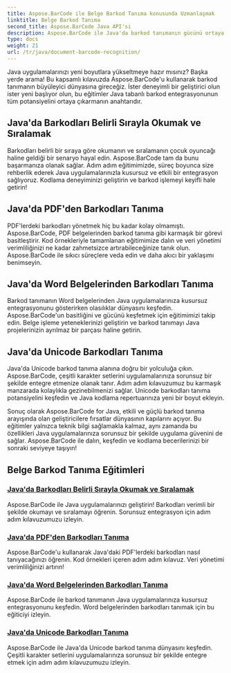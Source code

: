 ```yaml
---
title: Aspose.BarCode ile Belge Barkod Tanıma konusunda Uzmanlaşmak
linktitle: Belge Barkod Tanıma
second_title: Aspose.BarCode Java API'si
description: Aspose.BarCode ile Java'da barkod tanımanın gücünü ortaya çıkarın! PDF'lerden, Word belgelerinden ve Unicode setlerinden barkodları sorunsuz bir şekilde entegre etmeyi, okumayı ve sıralamayı öğrenin.
type: docs
weight: 21
url: /tr/java/document-barcode-recognition/
---
```


Java uygulamalarınızı yeni boyutlara yükseltmeye hazır mısınız? Başka yerde arama! Bu kapsamlı kılavuzda Aspose.BarCode'u kullanarak barkod tanımanın büyüleyici dünyasına gireceğiz. İster deneyimli bir geliştirici olun ister yeni başlıyor olun, bu eğitimler Java tabanlı barkod entegrasyonunun tüm potansiyelini ortaya çıkarmanın anahtarıdır.

## Java'da Barkodları Belirli Sırayla Okumak ve Sıralamak

Barkodları belirli bir sıraya göre okumanın ve sıralamanın çocuk oyuncağı haline geldiği bir senaryo hayal edin. Aspose.BarCode tam da bunu başarmanıza olanak sağlar. Adım adım eğitimimizde, süreç boyunca size rehberlik ederek Java uygulamalarınızla kusursuz ve etkili bir entegrasyon sağlıyoruz. Kodlama deneyiminizi geliştirin ve barkod işlemeyi keyifli hale getirin!

## Java'da PDF'den Barkodları Tanıma

PDF'lerdeki barkodları yönetmek hiç bu kadar kolay olmamıştı. Aspose.BarCode, PDF belgelerinden barkod tanıma gibi karmaşık bir görevi basitleştirir. Kod örnekleriyle tamamlanan eğitimimize dalın ve veri yönetimi verimliliğinizi ne kadar zahmetsizce artırabileceğinize tanık olun. Aspose.BarCode ile sıkıcı süreçlere veda edin ve daha akıcı bir yaklaşımı benimseyin.

## Java'da Word Belgelerinden Barkodları Tanıma

Barkod tanımanın Word belgelerinden Java uygulamalarınıza kusursuz entegrasyonunu gösterirken olasılıklar dünyasını keşfedin. Aspose.BarCode'un basitliğini ve gücünü keşfetmek için eğitimimizi takip edin. Belge işleme yeteneklerinizi geliştirin ve barkod tanımayı Java projelerinizin ayrılmaz bir parçası haline getirin.

## Java'da Unicode Barkodları Tanıma

Java'da Unicode barkod tanıma alanına doğru bir yolculuğa çıkın. Aspose.BarCode, çeşitli karakter setlerini uygulamalarınıza sorunsuz bir şekilde entegre etmenize olanak tanır. Adım adım kılavuzumuz bu karmaşık manzarada kolaylıkla gezinebilmenizi sağlar. Unicode barkodları tanıma potansiyelini keşfedin ve Java kodlama repertuarınıza yeni bir boyut ekleyin.

Sonuç olarak Aspose.BarCode for Java, etkili ve güçlü barkod tanıma arayışında olan geliştiricilere fırsatlar dünyasının kapılarını açıyor. Bu eğitimler yalnızca teknik bilgi sağlamakla kalmaz, aynı zamanda bu özellikleri Java uygulamalarınıza sorunsuz bir şekilde uygulama güvenini de sağlar. Aspose.BarCode ile dalın, keşfedin ve kodlama becerilerinizi bir sonraki seviyeye taşıyın!
## Belge Barkod Tanıma Eğitimleri
### [Java'da Barkodları Belirli Sırayla Okumak ve Sıralamak](./reading-sorting-barcodes-specific-order/)
Aspose.BarCode ile Java uygulamalarınızı geliştirin! Barkodları verimli bir şekilde okumayı ve sıralamayı öğrenin. Sorunsuz entegrasyon için adım adım kılavuzumuzu izleyin.
### [Java'da PDF'den Barkodları Tanıma](./recognizing-barcodes-from-pdf/)
Aspose.BarCode'u kullanarak Java'daki PDF'lerdeki barkodları nasıl tanıyacağınızı öğrenin. Kod örnekleri içeren adım adım kılavuz. Veri yönetimi verimliliğinizi artırın!
### [Java'da Word Belgelerinden Barkodları Tanıma](./recognizing-barcodes-from-word/)
Aspose.BarCode ile barkod tanımanın Java uygulamalarınıza kusursuz entegrasyonunu keşfedin. Word belgelerinden barkodları tanımak için bu eğiticiyi izleyin.
### [Java'da Unicode Barkodları Tanıma](./recognizing-unicode-barcodes/)
Aspose.BarCode ile Java'da Unicode barkod tanıma dünyasını keşfedin. Çeşitli karakter setlerini uygulamalarınıza sorunsuz bir şekilde entegre etmek için adım adım kılavuzumuzu izleyin.